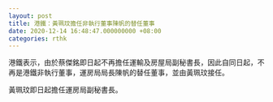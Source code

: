 ```yaml
---
layout: post
title: 港鐵：黃珮玟擔任非執行董事陳帆的替任董事
date: 2020-12-14 16:48:47.000000000 +08:00
categories: rthk
---
```


港鐵表示，由於蔡傑銘即日起不再擔任運輸及房屋局副秘書長，因此自同日起，不再是港鐵非執行董事，運房局局長陳帆的替任董事，並由黃珮玟接任。

黃珮玟即日起擔任運房局副秘書長。
